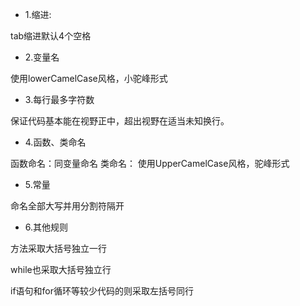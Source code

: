 
+ 1.缩进:

tab缩进默认4个空格
+ 2.变量名

使用lowerCamelCase风格，小驼峰形式
+ 3.每行最多字符数

保证代码基本能在视野正中，超出视野在适当未知换行。
+ 4.函数、类命名

函数命名：同变量命名
类命名：
使用UpperCamelCase风格，驼峰形式
+ 5.常量

命名全部大写并用分割符隔开
+ 6.其他规则

方法采取大括号独立一行

while也采取大括号独立行

if语句和for循环等较少代码的则采取左括号同行
